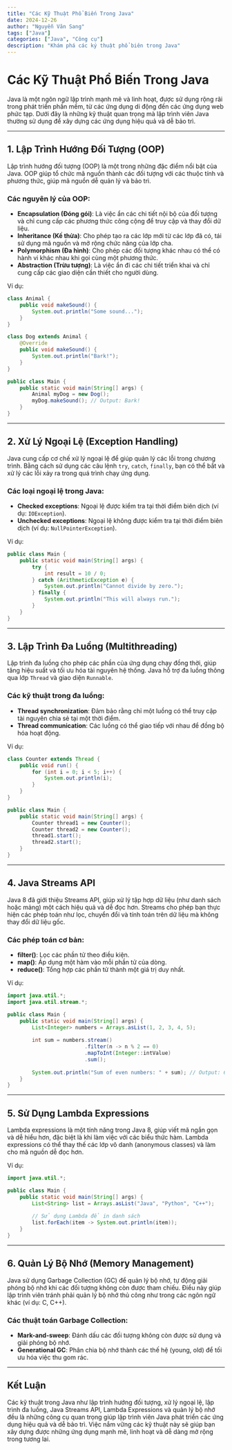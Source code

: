 ```yaml
---
title: "Các Kỹ Thuật Phổ Biến Trong Java"
date: 2024-12-26
author: "Nguyễn Văn Sang"
tags: ["Java"]
categories: ["Java", "Công cụ"]
description: "Khám phá các ký thuật phổ biên trong Java"
---
```

# Các Kỹ Thuật Phổ Biến Trong Java

Java là một ngôn ngữ lập trình mạnh mẽ và linh hoạt, được sử dụng rộng rãi trong phát triển phần mềm, từ các ứng dụng di động đến các ứng dụng web phức tạp. Dưới đây là những kỹ thuật quan trọng mà lập trình viên Java thường sử dụng để xây dựng các ứng dụng hiệu quả và dễ bảo trì.

---

## 1. **Lập Trình Hướng Đối Tượng (OOP)**

Lập trình hướng đối tượng (OOP) là một trong những đặc điểm nổi bật của Java. OOP giúp tổ chức mã nguồn thành các đối tượng với các thuộc tính và phương thức, giúp mã nguồn dễ quản lý và bảo trì.

### Các nguyên lý của OOP:
- **Encapsulation (Đóng gói)**: Là việc ẩn các chi tiết nội bộ của đối tượng và chỉ cung cấp các phương thức công cộng để truy cập và thay đổi dữ liệu.
- **Inheritance (Kế thừa)**: Cho phép tạo ra các lớp mới từ các lớp đã có, tái sử dụng mã nguồn và mở rộng chức năng của lớp cha.
- **Polymorphism (Đa hình)**: Cho phép các đối tượng khác nhau có thể có hành vi khác nhau khi gọi cùng một phương thức.
- **Abstraction (Trừu tượng)**: Là việc ẩn đi các chi tiết triển khai và chỉ cung cấp các giao diện cần thiết cho người dùng.

Ví dụ:
```java
class Animal {
    public void makeSound() {
        System.out.println("Some sound...");
    }
}

class Dog extends Animal {
    @Override
    public void makeSound() {
        System.out.println("Bark!");
    }
}

public class Main {
    public static void main(String[] args) {
        Animal myDog = new Dog();
        myDog.makeSound(); // Output: Bark!
    }
}
```

---

## 2. **Xử Lý Ngoại Lệ (Exception Handling)**

Java cung cấp cơ chế xử lý ngoại lệ để giúp quản lý các lỗi trong chương trình. Bằng cách sử dụng các câu lệnh `try`, `catch`, `finally`, bạn có thể bắt và xử lý các lỗi xảy ra trong quá trình chạy ứng dụng.

### Các loại ngoại lệ trong Java:
- **Checked exceptions**: Ngoại lệ được kiểm tra tại thời điểm biên dịch (ví dụ: `IOException`).
- **Unchecked exceptions**: Ngoại lệ không được kiểm tra tại thời điểm biên dịch (ví dụ: `NullPointerException`).
  
Ví dụ:
```java
public class Main {
    public static void main(String[] args) {
        try {
            int result = 10 / 0;
        } catch (ArithmeticException e) {
            System.out.println("Cannot divide by zero.");
        } finally {
            System.out.println("This will always run.");
        }
    }
}
```

---

## 3. **Lập Trình Đa Luồng (Multithreading)**

Lập trình đa luồng cho phép các phần của ứng dụng chạy đồng thời, giúp tăng hiệu suất và tối ưu hóa tài nguyên hệ thống. Java hỗ trợ đa luồng thông qua lớp `Thread` và giao diện `Runnable`.

### Các kỹ thuật trong đa luồng:
- **Thread synchronization**: Đảm bảo rằng chỉ một luồng có thể truy cập tài nguyên chia sẻ tại một thời điểm.
- **Thread communication**: Các luồng có thể giao tiếp với nhau để đồng bộ hóa hoạt động.

Ví dụ:
```java
class Counter extends Thread {
    public void run() {
        for (int i = 0; i < 5; i++) {
            System.out.println(i);
        }
    }
}

public class Main {
    public static void main(String[] args) {
        Counter thread1 = new Counter();
        Counter thread2 = new Counter();
        thread1.start();
        thread2.start();
    }
}
```

---

## 4. **Java Streams API**

Java 8 đã giới thiệu Streams API, giúp xử lý tập hợp dữ liệu (như danh sách hoặc mảng) một cách hiệu quả và dễ đọc hơn. Streams cho phép bạn thực hiện các phép toán như lọc, chuyển đổi và tính toán trên dữ liệu mà không thay đổi dữ liệu gốc.

### Các phép toán cơ bản:
- **filter()**: Lọc các phần tử theo điều kiện.
- **map()**: Áp dụng một hàm vào mỗi phần tử của dòng.
- **reduce()**: Tổng hợp các phần tử thành một giá trị duy nhất.

Ví dụ:
```java
import java.util.*;
import java.util.stream.*;

public class Main {
    public static void main(String[] args) {
        List<Integer> numbers = Arrays.asList(1, 2, 3, 4, 5);
        
        int sum = numbers.stream()
                         .filter(n -> n % 2 == 0)
                         .mapToInt(Integer::intValue)
                         .sum();
        
        System.out.println("Sum of even numbers: " + sum); // Output: 6
    }
}
```

---

## 5. **Sử Dụng Lambda Expressions**

Lambda expressions là một tính năng trong Java 8, giúp viết mã ngắn gọn và dễ hiểu hơn, đặc biệt là khi làm việc với các biểu thức hàm. Lambda expressions có thể thay thế các lớp vô danh (anonymous classes) và làm cho mã nguồn dễ đọc hơn.

Ví dụ:
```java
import java.util.*;

public class Main {
    public static void main(String[] args) {
        List<String> list = Arrays.asList("Java", "Python", "C++");
        
        // Sử dụng Lambda để in danh sách
        list.forEach(item -> System.out.println(item));
    }
}
```

---

## 6. **Quản Lý Bộ Nhớ (Memory Management)**

Java sử dụng Garbage Collection (GC) để quản lý bộ nhớ, tự động giải phóng bộ nhớ khi các đối tượng không còn được tham chiếu. Điều này giúp lập trình viên tránh phải quản lý bộ nhớ thủ công như trong các ngôn ngữ khác (ví dụ: C, C++).

### Các thuật toán Garbage Collection:
- **Mark-and-sweep**: Đánh dấu các đối tượng không còn được sử dụng và giải phóng bộ nhớ.
- **Generational GC**: Phân chia bộ nhớ thành các thế hệ (young, old) để tối ưu hóa việc thu gom rác.

---

## Kết Luận

Các kỹ thuật trong Java như lập trình hướng đối tượng, xử lý ngoại lệ, lập trình đa luồng, Java Streams API, Lambda Expressions và quản lý bộ nhớ đều là những công cụ quan trọng giúp lập trình viên Java phát triển các ứng dụng hiệu quả và dễ bảo trì. Việc nắm vững các kỹ thuật này sẽ giúp bạn xây dựng được những ứng dụng mạnh mẽ, linh hoạt và dễ dàng mở rộng trong tương lai.
